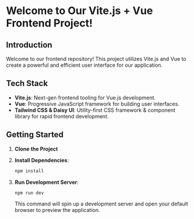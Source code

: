 # Welcome to Our Vite.js + Vue Frontend Project!

## Introduction

Welcome to our frontend repository! This project utilizes Vite.js and Vue to create a powerful and efficient user interface for our application.

## Tech Stack

- **Vite.js**: Next-gen frontend tooling for Vue.js development.
- **Vue**: Progressive JavaScript framework for building user interfaces.
- **Tailwind CSS & Daisy UI**: Utility-first CSS framework & component library for rapid frontend development.

## Getting Started

1. **Clone the Project**

2. **Install Dependencies**:

   ```bash
   npm install
   ```

3. **Run Development Server**:

   ```bash
   npm run dev
   ```

   This command will spin up a development server and open your default browser to preview the application.
